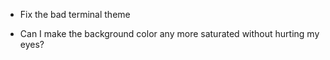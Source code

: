 - Fix the bad terminal theme

- Can I make the background color any more saturated without hurting my eyes?
